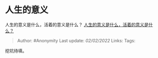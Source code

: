 # 人生的意义 
人生的意义是什么，活着的意义是什么？
[人生的意义是什么，活着的意义是什么？](https://www.zhihu.com/question/24329745/answer/687776076)

> Author: #Anonymity 
> Last update: *02/02/2022* 
> Links:
> Tags: 

挖坑待填。